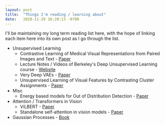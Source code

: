 ```yaml
---
layout: post
title:  "Things I'm reading / learning about"
date:   2020-11-29 16:20:13 -0700
---
```


I'll be maintaining my long term reading list here, with the hope of linking each item here into its own post as I go through the list.

- Unsupervised Learning
  - Contrastive Learning of Medical Visual Representations from Paired Images and Text - [Paper](https://arxiv.org/pdf/2010.00747.pdf)
  - Lecture Notes / Videos of Berkeley's Deep Unsupervised Learning course - [Website](https://sites.google.com/view/berkeley-cs294-158-sp19/home)
  - Very Deep VAEs - [Paper](https://openreview.net/pdf?id=RLRXCV6DbEJ)
  - Unsupervised Learning of Visual Features by Contrasting Cluster Assignments - [Paper](https://arxiv.org/abs/2006.09882)
- Misc
  - Energy based models for Out of Distribution Detection - [Paper](https://arxiv.org/abs/2010.03759)
- Attention / Transformers in Vision
  - ViLBERT - [Paper](https://arxiv.org/abs/1908.02265)
  - Standalone self-attention in vision models - [Paper](https://arxiv.org/pdf/1906.05909.pdf)
- Gaussian Processes - [Book](http://www.gaussianprocess.org/gpml/)
